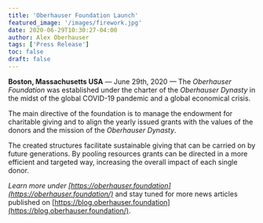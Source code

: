 ```yaml
---
title: 'Oberhauser Foundation Launch'
featured_image: '/images/firework.jpg'
date: 2020-06-29T10:30:27-04:00
author: Alex Oberhauser
tags: ['Press Release']
toc: false
draft: false
---
```


**Boston, Massachusetts USA** &mdash; June 29th, 2020 &mdash; The _Oberhauser Foundation_
was established under the charter of the _Oberhauser Dynasty_ in the midst of the global
COVID-19 pandemic and a global economical crisis.

<!--more-->

The main directive of the foundation is to manage the endowment for charitable giving
and to align the yearly issued grants with the values of the donors and the mission
of the _Oberhauser Dynasty_.

The created structures facilitate sustainable giving that can be carried on by future
generations. By pooling resources grants can be directed in a more efficient and
targeted way, increasing the overall impact of each single donor.

_Learn more under [https://oberhauser.foundation](https://oberhauser.foundation/)_
and stay tuned for more news articles published on
[https://blog.oberhauser.foundation](https://blog.oberhauser.foundation/).

<!-- ![Endowment as of 2020-06-29](/images/endowment-2020-06-29.svg)

As of this writing the endowment is invested for the long run in 50% stocks and 50% bonds with a targeted grant payout of 5%
and an expense ratio of under 1%. The council will re-evaluate the investment strategy and the grant allocation on a yearly basis.

![Yearly Capital Distribution as of 2020-06-29](/images/yearly-capital-distribution-2020-06-29.svg) -->
